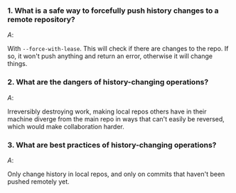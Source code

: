 ### 1. What is a safe way to forcefully push history changes to a remote repository?

$A:$

With `--force-with-lease`. This will check if there are changes to the repo. If so, it won't push anything and return an error, otherwise it will change things.

### 2. What are the dangers of history-changing operations?

$A:$

Irreversibly destroying work, making local repos others have in their machine diverge from the main repo in ways that can't easily be reversed, which would make collaboration harder.

### 3. What are best practices of history-changing operations?

$A:$

Only change history in local repos, and only on commits that haven't been pushed remotely yet.
